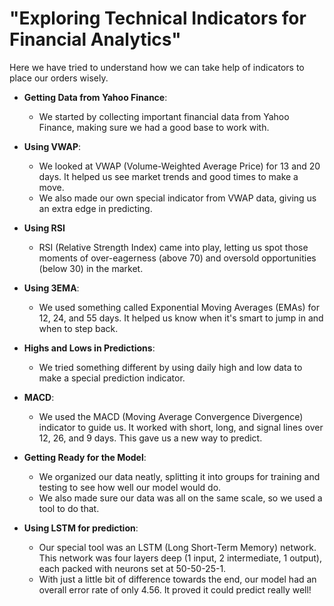 # "Exploring Technical Indicators for Financial Analytics"
Here we have tried to understand how we can take help of indicators to place our orders wisely.
- **Getting Data from Yahoo Finance**:
  - We started by collecting important financial data from Yahoo Finance, making sure we had a good base to work with.

- **Using VWAP**:
  - We looked at VWAP (Volume-Weighted Average Price) for 13 and 20 days. It helped us see market trends and good times to make a move.
  - We also made our own special indicator from VWAP data, giving us an extra edge in predicting.

- **Using RSI**
  - RSI (Relative Strength Index) came into play, letting us spot those moments of over-eagerness (above 70) and oversold opportunities (below 30) in the market.

- **Using 3EMA**:
  - We used something called Exponential Moving Averages (EMAs) for 12, 24, and 55 days. It helped us know when it's smart to jump in and when to step back.

- **Highs and Lows in Predictions**:
  - We tried something different by using daily high and low data to make a special prediction indicator.

- **MACD**:
  - We used the MACD (Moving Average Convergence Divergence) indicator to guide us. It worked with short, long, and signal lines over 12, 26, and 9 days. This gave us a new way to predict.

- **Getting Ready for the Model**:
  - We organized our data neatly, splitting it into groups for training and testing to see how well our model would do.
  - We also made sure our data was all on the same scale, so we used a tool to do that.

- **Using LSTM for prediction**:
  - Our special tool was an LSTM (Long Short-Term Memory) network. This network was four layers deep (1 input, 2 intermediate, 1 output), each packed with neurons set at 50-50-25-1.
  - With just a little bit of difference towards the end, our model had an overall error rate of only 4.56. It proved it could predict really well!

